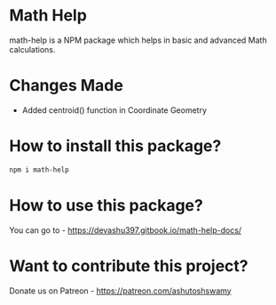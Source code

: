 # Math Help

math-help is a NPM package which helps in basic and advanced Math calculations.

# Changes Made

- Added centroid() function in Coordinate Geometry

# How to install this package?

```sh
npm i math-help
```

# How to use this package?

You can go to - https://devashu397.gitbook.io/math-help-docs/

# Want to contribute this project?

Donate us on Patreon - https://patreon.com/ashutoshswamy
